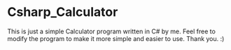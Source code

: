 # Csharp_Calculator

This is just a simple Calculator program written in C# by me.
Feel free to modify the program to make it more simple and easier to use.
Thank you. :)
